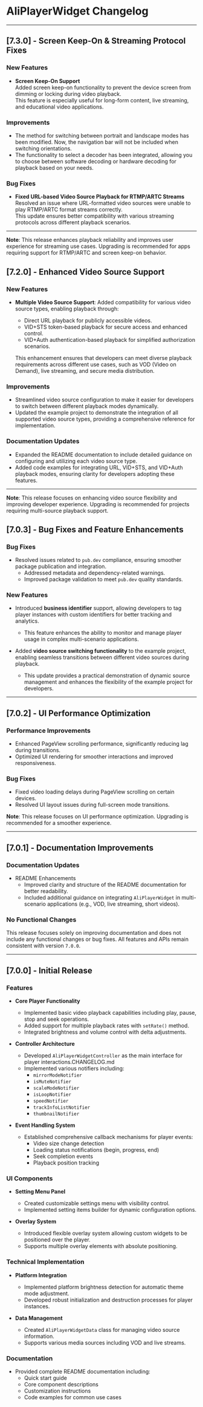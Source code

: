 # **AliPlayerWidget Changelog**

---

## **[7.3.0] - Screen Keep-On & Streaming Protocol Fixes**

### **New Features**

- **Screen Keep-On Support**  
  Added screen keep-on functionality to prevent the device screen from dimming or locking during video playback.  
  This feature is especially useful for long-form content, live streaming, and educational video applications.

### **Improvements**

- The method for switching between portrait and landscape modes has been modified. Now, the navigation bar will not be included when switching orientations.
- The functionality to select a decoder has been integrated, allowing you to choose between software decoding or hardware decoding for playback based on your needs.

### **Bug Fixes**

- **Fixed URL-based Video Source Playback for RTMP/ARTC Streams**  
  Resolved an issue where URL-formatted video sources were unable to play RTMP/ARTC format streams correctly.  
  This update ensures better compatibility with various streaming protocols across different playback scenarios.

---

**Note**: This release enhances playback reliability and improves user experience for streaming use cases. Upgrading is recommended for apps requiring support for RTMP/ARTC and screen keep-on behavior.

## **[7.2.0] - Enhanced Video Source Support**

### **New Features**

- **Multiple Video Source Support**: Added compatibility for various video source types, enabling playback through:
  
  - Direct URL playback for publicly accessible videos.
  - VID+STS token-based playback for secure access and enhanced control.
  - VID+Auth authentication-based playback for simplified authorization scenarios.
  
  This enhancement ensures that developers can meet diverse playback requirements across different use cases, such as VOD (Video on Demand), live streaming, and secure media distribution.

### **Improvements**

- Streamlined video source configuration to make it easier for developers to switch between different playback modes dynamically.
- Updated the example project to demonstrate the integration of all supported video source types, providing a comprehensive reference for implementation.

### **Documentation Updates**

- Expanded the README documentation to include detailed guidance on configuring and utilizing each video source type.
- Added code examples for integrating URL, VID+STS, and VID+Auth playback modes, ensuring clarity for developers adopting these features.

---

**Note**: This release focuses on enhancing video source flexibility and improving developer experience. Upgrading is recommended for projects requiring multi-source playback support.

## **[7.0.3] - Bug Fixes and Feature Enhancements**

### **Bug Fixes**
- Resolved issues related to `pub.dev` compliance, ensuring smoother package publication and integration.
  - Addressed metadata and dependency-related warnings.
  - Improved package validation to meet `pub.dev` quality standards.

### **New Features**
- Introduced **business identifier** support, allowing developers to tag player instances with custom identifiers for better tracking and analytics.
  - This feature enhances the ability to monitor and manage player usage in complex multi-scenario applications.

- Added **video source switching functionality** to the example project, enabling seamless transitions between different video sources during playback.
  - This update provides a practical demonstration of dynamic source management and enhances the flexibility of the example project for developers.

---

## **[7.0.2] - UI Performance Optimization**

### **Performance Improvements**

* Enhanced PageView scrolling performance, significantly reducing lag during transitions.
* Optimized UI rendering for smoother interactions and improved responsiveness.

### **Bug Fixes**

* Fixed video loading delays during PageView scrolling on certain devices.
* Resolved UI layout issues during full-screen mode transitions.

**Note**: This release focuses on UI performance optimization. Upgrading is recommended for a smoother experience.

---

## **[7.0.1] - Documentation Improvements**

### **Documentation Updates**

- README Enhancements
  - Improved clarity and structure of the README documentation for better readability.
  - Included additional guidance on integrating `AliPlayerWidget` in multi-scenario applications (e.g., VOD, live streaming, short videos).

### **No Functional Changes**

This release focuses solely on improving documentation and does not include any functional changes or bug fixes. All features and APIs remain consistent with version `7.0.0`.

---

## **[7.0.0] - Initial Release**

### **Features**
- **Core Player Functionality**
  - Implemented basic video playback capabilities including play, pause, stop and seek operations.
  - Added support for multiple playback rates with `setRate()` method.
  - Integrated brightness and volume control with delta adjustments.

- **Controller Architecture**
  - Developed `AliPlayerWidgetController` as the main interface for player interactions.CHANGELOG.md
  - Implemented various notifiers including:
    - `mirrorModeNotifier`
    - `isMuteNotifier`
    - `scaleModeNotifier`
    - `isLoopNotifier`
    - `speedNotifier`
    - `trackInfoListNotifier`
    - `thumbnailNotifier`

- **Event Handling System**
  - Established comprehensive callback mechanisms for player events:
    - Video size change detection
    - Loading status notifications (begin, progress, end)
    - Seek completion events
    - Playback position tracking

### UI Components
- **Setting Menu Panel**
  - Created customizable settings menu with visibility control.
  - Implemented setting items builder for dynamic configuration options.

- **Overlay System**
  - Introduced flexible overlay system allowing custom widgets to be positioned over the player.
  - Supports multiple overlay elements with absolute positioning.

### **Technical Implementation**
- **Platform Integration**
  - Implemented platform brightness detection for automatic theme mode adjustment.
  - Developed robust initialization and destruction processes for player instances.

- **Data Management**
  - Created `AliPlayerWidgetData` class for managing video source information.
  - Supports various media sources including VOD and live streams.

### **Documentation**
- Provided complete README documentation including:
  - Quick start guide
  - Core component descriptions
  - Customization instructions
  - Code examples for common use cases
